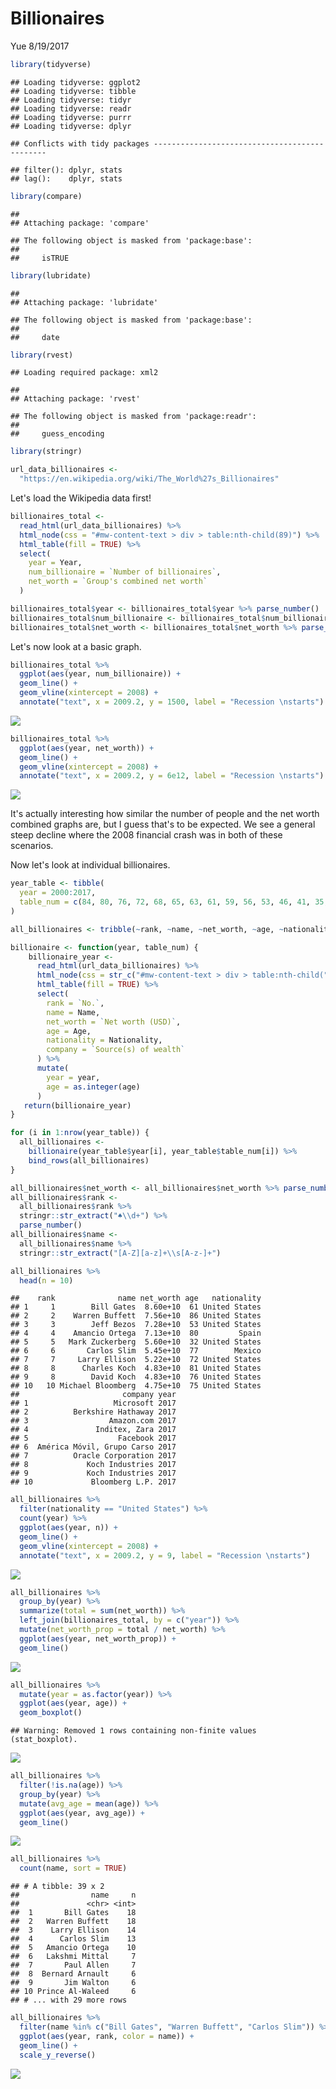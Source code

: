 Billionaires
================
Yue
8/19/2017

``` r
library(tidyverse)
```

    ## Loading tidyverse: ggplot2
    ## Loading tidyverse: tibble
    ## Loading tidyverse: tidyr
    ## Loading tidyverse: readr
    ## Loading tidyverse: purrr
    ## Loading tidyverse: dplyr

    ## Conflicts with tidy packages ----------------------------------------------

    ## filter(): dplyr, stats
    ## lag():    dplyr, stats

``` r
library(compare)
```

    ## 
    ## Attaching package: 'compare'

    ## The following object is masked from 'package:base':
    ## 
    ##     isTRUE

``` r
library(lubridate)
```

    ## 
    ## Attaching package: 'lubridate'

    ## The following object is masked from 'package:base':
    ## 
    ##     date

``` r
library(rvest)
```

    ## Loading required package: xml2

    ## 
    ## Attaching package: 'rvest'

    ## The following object is masked from 'package:readr':
    ## 
    ##     guess_encoding

``` r
library(stringr)
```

``` r
url_data_billionaires <- 
  "https://en.wikipedia.org/wiki/The_World%27s_Billionaires"
```

Let's load the Wikipedia data first!

``` r
billionaires_total <-
  read_html(url_data_billionaires) %>% 
  html_node(css = "#mw-content-text > div > table:nth-child(89)") %>% 
  html_table(fill = TRUE) %>% 
  select(
    year = Year,
    num_billionaire = `Number of billionaires`,
    net_worth = `Group's combined net worth`
  )

billionaires_total$year <- billionaires_total$year %>% parse_number()
billionaires_total$num_billionaire <- billionaires_total$num_billionaire %>% parse_number()
billionaires_total$net_worth <- billionaires_total$net_worth %>% parse_number() * 1e12
```

Let's now look at a basic graph.

``` r
billionaires_total %>% 
  ggplot(aes(year, num_billionaire)) +
  geom_line() +
  geom_vline(xintercept = 2008) +
  annotate("text", x = 2009.2, y = 1500, label = "Recession \nstarts")
```

![](Billionaires_files/figure-markdown_github/unnamed-chunk-4-1.png)

``` r
billionaires_total %>% 
  ggplot(aes(year, net_worth)) +
  geom_line() +
  geom_vline(xintercept = 2008) +
  annotate("text", x = 2009.2, y = 6e12, label = "Recession \nstarts")
```

![](Billionaires_files/figure-markdown_github/unnamed-chunk-4-2.png)

It's actually interesting how similar the number of people and the net worth combined graphs are, but I guess that's to be expected. We see a general steep decline where the 2008 financial crash was in both of these scenarios.

Now let's look at individual billionaires.

``` r
year_table <- tibble(
  year = 2000:2017,
  table_num = c(84, 80, 76, 72, 68, 65, 63, 61, 59, 56, 53, 46, 41, 35, 29, 23, 18, 15)
)

all_billionaires <- tribble(~rank, ~name, ~net_worth, ~age, ~nationality, ~company)

billionaire <- function(year, table_num) {
    billionaire_year <- 
      read_html(url_data_billionaires) %>% 
      html_node(css = str_c("#mw-content-text > div > table:nth-child(", table_num, ")")) %>% 
      html_table(fill = TRUE) %>% 
      select(
        rank = `No.`,
        name = Name,
        net_worth = `Net worth (USD)`,
        age = Age,
        nationality = Nationality,
        company = `Source(s) of wealth`
      ) %>%
      mutate(
        year = year,
        age = as.integer(age)
      )
   return(billionaire_year) 
}
```

``` r
for (i in 1:nrow(year_table)) {
  all_billionaires <-
    billionaire(year_table$year[i], year_table$table_num[i]) %>% 
    bind_rows(all_billionaires)
}
```

``` r
all_billionaires$net_worth <- all_billionaires$net_worth %>% parse_number() * 1e9
all_billionaires$rank <- 
  all_billionaires$rank %>% 
  stringr::str_extract("♠\\d+") %>% 
  parse_number()
all_billionaires$name <-
  all_billionaires$name %>% 
  stringr::str_extract("[A-Z][a-z]+\\s[A-z-]+")

all_billionaires %>% 
  head(n = 10)
```

    ##    rank              name net_worth age   nationality
    ## 1     1        Bill Gates  8.60e+10  61 United States
    ## 2     2    Warren Buffett  7.56e+10  86 United States
    ## 3     3        Jeff Bezos  7.28e+10  53 United States
    ## 4     4    Amancio Ortega  7.13e+10  80         Spain
    ## 5     5   Mark Zuckerberg  5.60e+10  32 United States
    ## 6     6       Carlos Slim  5.45e+10  77        Mexico
    ## 7     7     Larry Ellison  5.22e+10  72 United States
    ## 8     8      Charles Koch  4.83e+10  81 United States
    ## 9     8        David Koch  4.83e+10  76 United States
    ## 10   10 Michael Bloomberg  4.75e+10  75 United States
    ##                       company year
    ## 1                   Microsoft 2017
    ## 2          Berkshire Hathaway 2017
    ## 3                  Amazon.com 2017
    ## 4               Inditex, Zara 2017
    ## 5                    Facebook 2017
    ## 6  América Móvil, Grupo Carso 2017
    ## 7          Oracle Corporation 2017
    ## 8             Koch Industries 2017
    ## 9             Koch Industries 2017
    ## 10             Bloomberg L.P. 2017

``` r
all_billionaires %>% 
  filter(nationality == "United States") %>% 
  count(year) %>% 
  ggplot(aes(year, n)) +
  geom_line() +
  geom_vline(xintercept = 2008) +
  annotate("text", x = 2009.2, y = 9, label = "Recession \nstarts")
```

![](Billionaires_files/figure-markdown_github/unnamed-chunk-8-1.png)

``` r
all_billionaires %>% 
  group_by(year) %>% 
  summarize(total = sum(net_worth)) %>% 
  left_join(billionaires_total, by = c("year")) %>% 
  mutate(net_worth_prop = total / net_worth) %>% 
  ggplot(aes(year, net_worth_prop)) +
  geom_line()
```

![](Billionaires_files/figure-markdown_github/unnamed-chunk-9-1.png)

``` r
all_billionaires %>% 
  mutate(year = as.factor(year)) %>% 
  ggplot(aes(year, age)) +
  geom_boxplot()
```

    ## Warning: Removed 1 rows containing non-finite values (stat_boxplot).

![](Billionaires_files/figure-markdown_github/unnamed-chunk-10-1.png)

``` r
all_billionaires %>% 
  filter(!is.na(age)) %>% 
  group_by(year) %>% 
  mutate(avg_age = mean(age)) %>% 
  ggplot(aes(year, avg_age)) +
  geom_line()
```

![](Billionaires_files/figure-markdown_github/unnamed-chunk-10-2.png)

``` r
all_billionaires %>% 
  count(name, sort = TRUE)
```

    ## # A tibble: 39 x 2
    ##                name     n
    ##               <chr> <int>
    ##  1       Bill Gates    18
    ##  2   Warren Buffett    18
    ##  3    Larry Ellison    14
    ##  4      Carlos Slim    13
    ##  5   Amancio Ortega    10
    ##  6   Lakshmi Mittal     7
    ##  7       Paul Allen     7
    ##  8  Bernard Arnault     6
    ##  9       Jim Walton     6
    ## 10 Prince Al-Waleed     6
    ## # ... with 29 more rows

``` r
all_billionaires %>% 
  filter(name %in% c("Bill Gates", "Warren Buffett", "Carlos Slim")) %>% 
  ggplot(aes(year, rank, color = name)) +
  geom_line() +
  scale_y_reverse()
```

![](Billionaires_files/figure-markdown_github/unnamed-chunk-11-1.png)
